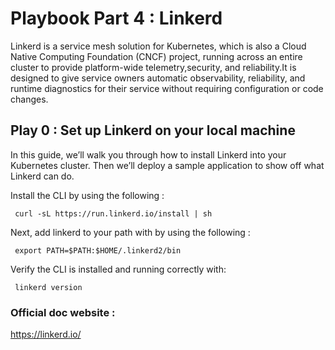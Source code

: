 # Playbook Part 4 : Linkerd

Linkerd is a service mesh solution for Kubernetes, which is also a  Cloud Native Computing Foundation (CNCF) project, running across an entire cluster to provide platform-wide telemetry,security, and reliability.It is designed to give service owners automatic observability, reliability, and runtime diagnostics for their service without requiring configuration or code changes. 

## Play 0 : Set up Linkerd on your local machine 
In this guide, we’ll walk you through how to install Linkerd into your Kubernetes cluster. Then we’ll deploy a sample application to show off what Linkerd can do.



Install the CLI by using the following : 
 
     curl -sL https://run.linkerd.io/install | sh

Next, add linkerd to your path with by using the following : 

     export PATH=$PATH:$HOME/.linkerd2/bin

Verify the CLI is installed and running correctly with:

     linkerd version


### Official doc website :
https://linkerd.io/